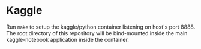 # Kaggle

Run `make` to setup the kaggle/python container listening on host's port 8888. The root directory of this repository will be bind-mounted inside the main kaggle-notebook application inside the container.
